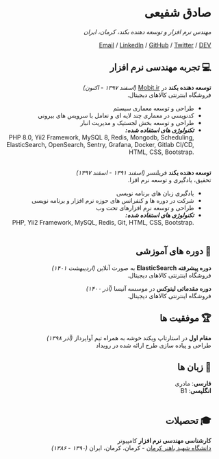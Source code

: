 <div dir="rtl">
<h1 id="sadegh-shafii">صادق شفیعی</h1>

<p><em>مهندس نرم افزار و توسعه دهنده بکند، کرمان، ایران</em> <br></p>

<p><a href="mailto:sadshafiei.01@gmail.com">Email</a> / <a href="https://www.linkedin.com/in/sadi-shafii-1250871b6/">LinkedIn</a> / <a href="https://github.com/sadi01/">GitHub</a> / <a href="https://twitter.com/SADi_Shafii/">Twitter</a> / <a href="https://dev.to/sadi01/">DEV</a></p>

<h2 id="-engineering-experience">💻 تجربه مهندسی نرم افزار</h2>
<p><strong>توسعه دهنده بکند</strong> در <a href="https://mobit.ir/">Mobit.ir</a> <em>(اسفند ۱۳۹۷ - اکنون)</em> <br>
فروشگاه اینترنتی کالاهای دیجیتال.</p>
<ul>
  <li>طراحی و توسعه معماری سیستم</li>
  <li>کدنویسی در معماری چند لایه ای و تعامل با سرویس های بیرونی</li>
  <li>طراحی و توسعه بخش لجستیک و مدیریت انبار</li>
  <li><strong><em>تکنولوژی های استفاده شده:</em></strong><br>
<span dir="ltr">
PHP 8.0, Yii2 Framework, MySQL 8, Redis, Mongodb, Scheduling, ElasticSearch,
OpenSearch, Sentry, Grafana, Docker, Gitlab CI/CD, HTML, CSS, Bootstrap.
</span>
<br><br></li>
</ul>

<p><strong>توسعه دهنده بکند</strong> فریلنسر <em>(اسفند ۱۳۹۱ - اسفند ۱۳۹۷)</em> <br>
تحقیق، یادگیری و توسعه نرم افزا.</p>
<ul>
  <li>یادگیری زبان های برنامه نویسی</li>
  <li>شرکت در دوره ها و کنفرانس های حوزه نرم افزار و برنامه نویسی</li>
  <li>طراحی و توسعه نرم افزارهای تحت وب</li>
  <li><strong><em>تکنولوژی های استفاده شده:</em></strong><br>
<span dir="ltr">
PHP, Yii2 Framework, MySQL, Redis, Git, HTML, CSS, Bootstrap.
</span>
<br><br></li>
</ul>

<h2 id="-engineering-experience">📄 دوره های آموزشی</h2>
<p><strong>دوره پیشرفته ElasticSearch</strong> به صورت آنلاین <em>(اردیبهشت ۱۴۰۱)</em> <br>
فروشگاه اینترنتی کالاهای دیجیتال.</p>

<p><strong>دوره مقدماتی لینوکس</strong> در موسسه آنیسا <em>(آذر ۱۴۰۰)</em> <br>
فروشگاه اینترنتی کالاهای دیجیتال.</p>

<h2 id="-engineering-experience">🏆 موفقیت ها</h2>
<p><strong>مقام اول</strong> در استارتاپ ویکند خوشه به همراه تیم آواپرداز <em>(آذر ۱۳۹۸)</em> <br>
طراحی و پیاده سازی طرح ارائه شده در رویداد</p>

<h2 id="-languages">💬 زبان ها</h2>
<p><strong>فارسی</strong>: مادری <br>
<strong>انگلیسی</strong>: B1
<br><br></p>

<h2 id="-education">‍🎓 تحصیلات</h2>
<p><strong>کارشناسی مهندسی نرم افزار</strong> کامپیوتر <br>
<a href="https://uk.ac.ir/">دانشگاه شهید باهنر کرمان</a> - کرمان، کرمان، ایران <em>(۱۳۹۰ - ۱۳۸۶)</em></p>
</div>